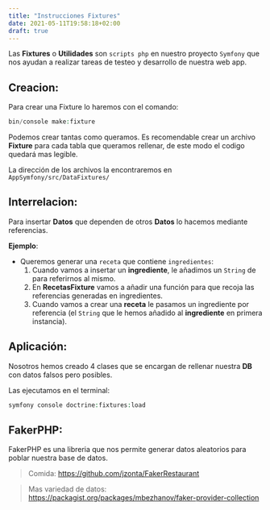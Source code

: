 ```yaml
---
title: "Instrucciones Fixtures"
date: 2021-05-11T19:58:18+02:00
draft: true
---
```



Las **Fixtures** o **Utilidades** son ``scripts php`` en nuestro proyecto ``Symfony`` que nos ayudan a realizar tareas de testeo y desarrollo de nuestra web app.

## Creacion:
Para crear una Fixture lo haremos con el comando:
```php
bin/console make:fixture
```

Podemos crear tantas como queramos. Es recomendable crear un archivo **Fixture** para cada tabla que queramos rellenar, de este modo el codigo quedará mas legible.

La dirección de los archivos la encontraremos en ``AppSymfony/src/DataFixtures/``

## Interrelacion:
Para insertar **Datos** que dependen de otros **Datos** lo hacemos mediante referencias.

**Ejemplo**:
- Queremos generar una ``receta`` que contiene ``ingredientes``:
    1. Cuando vamos a insertar un **ingrediente**, le añadimos un ``String`` de para referirnos al mismo.
    2. En **RecetasFixture** vamos a añadir una función para que recoja las referencias generadas en ingredientes.
    3. Cuando vamos a crear una **receta** le pasamos un ingrediente por referencia (el ``String`` que le hemos añadido al **ingrediente** en primera instancia).

## Aplicación:

Nosotros hemos creado 4 clases que se encargan de rellenar nuestra **DB** con datos falsos pero posibles.

Las ejecutamos en el terminal:
```php
symfony console doctrine:fixtures:load
```

## FakerPHP:
FakerPHP es una libreria que nos permite generar datos aleatorios para poblar nuestra base de datos.

> Comida:
https://github.com/jzonta/FakerRestaurant

> Mas variedad de datos:
https://packagist.org/packages/mbezhanov/faker-provider-collection